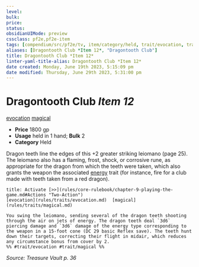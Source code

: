 ```yaml
---
level:
bulk:
price:
status:
obsidianUIMode: preview
cssclass: pf2e,pf2e-item
tags: [compendium/src/pf2e/tv, item/category/held, trait/evocation, trait/magical]
aliases: [Dragontooth Club *Item 12*, "Dragontooth Club"]
title: Dragontooth Club *Item 12*
linter-yaml-title-alias: Dragontooth Club *Item 12*
date created: Monday, June 19th 2023, 5:15:09 pm
date modified: Thursday, June 29th 2023, 5:31:00 pm
---
```


# Dragontooth Club *Item 12*

[evocation](rules/traits/evocation.md) [magical](rules/traits/magical.md)  

- **Price** 1800 gp
- **Usage** held in 1 hand; **Bulk** 2
- **Category** Held

Dragon teeth line the edges of this +2 greater striking leiomano (page 25). The leiomano also has a flaming, frost, shock, or corrosive rune, as appropriate for the dragon from which the teeth were taken, which also grants the weapon the associated [energy](rules/traits/energy-loag.md) trait (for instance, fire for a club made with teeth taken from a red dragon).

```ad-embed-ability
title: Activate [>>](rules/core-rulebook/chapter-9-playing-the-game.md#Actions "Two-Action")
[evocation](rules/traits/evocation.md)  [magical](rules/traits/magical.md)  

You swing the leiomano, sending several of the dragon teeth shooting through the air on jets of energy. The dragon teeth deal `3d6` piercing damage and `3d6` damage of the energy type corresponding to the weapon in a 15-foot cone (DC 29 basic Reflex save). The teeth hunt down their targets, correcting their flight in midair, which reduces any circumstance bonus from cover by 2.  
%% #trait/evocation #trait/magical %%
```

*Source: Treasure Vault p. 36*

